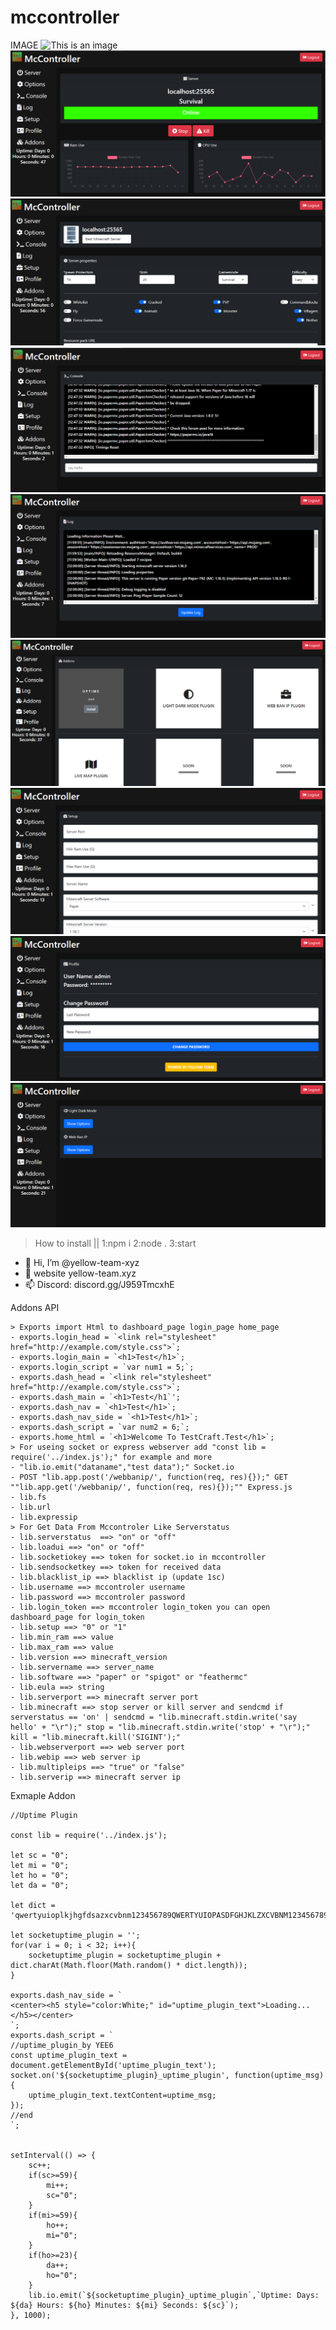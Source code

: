 # mccontroller
IMAGE
![This is an image](https://github.com/yellow-team-xyz/mccontroler/raw/main/screenshot/1.png)
![This is an image](https://github.com/yellow-team-xyz/mccontroler/raw/main/screenshot/9.png)
![This is an image](https://github.com/yellow-team-xyz/mccontroler/raw/main/screenshot/10.png)
![This is an image](https://github.com/yellow-team-xyz/mccontroler/raw/main/screenshot/11.png)
![This is an image](https://github.com/yellow-team-xyz/mccontroler/raw/main/screenshot/12.png)
![This is an image](https://github.com/yellow-team-xyz/mccontroler/raw/main/screenshot/13.png)
![This is an image](https://github.com/yellow-team-xyz/mccontroler/raw/main/screenshot/6.png)
![This is an image](https://github.com/yellow-team-xyz/mccontroler/raw/main/screenshot/7.png)
![This is an image](https://github.com/yellow-team-xyz/mccontroler/raw/main/screenshot/8.png)
> How to install || 1:npm i 2:node . 3:start
- 👋 Hi, I’m @yellow-team-xyz
- 👀 website yellow-team.xyz
- 📫 Discord: discord.gg/J959TmcxhE


Addons API
```
> Exports import Html to dashboard_page login_page home_page
- exports.login_head = `<link rel="stylesheet" href="http://example.com/style.css">`;
- exports.login_main = `<h1>Test</h1>`;
- exports.login_script = `var num1 = 5;`;
- exports.dash_head = `<link rel="stylesheet" href="http://example.com/style.css">`;
- exports.dash_main = `<h1>Test</h1`';
- exports.dash_nav = `<h1>Test</h1>`;
- exports.dash_nav_side = `<h1>Test</h1>`;
- exports.dash_script = `var num2 = 6;`;
- exports.home_html = `<h1>Welcome To TestCraft.Test</h1>`;
> For useing socket or express webserver add "const lib = require('../index.js');" for example and more
- "lib.io.emit("dataname","test data");" Socket.io
- POST "lib.app.post('/webbanip/', function(req, res){});" GET ""lib.app.get('/webbanip/', function(req, res){});"" Express.js
- lib.fs
- lib.url
- lib.expressip
> For Get Data From Mccontroler Like Serverstatus
- lib.serverstatus  ==> "on" or "off"
- lib.loadui ==> "on" or "off"
- lib.socketiokey ==> token for socket.io in mccontroller
- lib.sendsocketkey ==> token for received data
- lib.blacklist_ip ==> blacklist ip (update 1sc)
- lib.username ==> mccontroler username
- lib.password ==> mccontroler password
- lib.login_token ==> mccontroler login_token you can open dashboard_page for login_token
- lib.setup ==> "0" or "1"
- lib.min_ram ==> value
- lib.max_ram ==> value
- lib.version ==> minecraft_version
- lib.servername ==> server_name
- lib.software ==> "paper" or "spigot" or "feathermc"
- lib.eula ==> string
- lib.serverport ==> minecraft server port
- lib.minecraft ==> stop server or kill server and sendcmd if serverstatus == 'on' | sendcmd = "lib.minecraft.stdin.write('say hello' + "\r");" stop = "lib.minecraft.stdin.write('stop' + "\r");" kill = "lib.minecraft.kill('SIGINT');"
- lib.webserverport ==> web server port
- lib.webip ==> web server ip
- lib.multipleips ==> "true" or "false"
- lib.serverip ==> minecraft server ip
```

Exmaple Addon


```
//Uptime Plugin

const lib = require('../index.js');

let sc = "0";
let mi = "0";
let ho = "0";
let da = "0";

let dict = 'qwertyuioplkjhgfdsazxcvbnm123456789QWERTYUIOPASDFGHJKLZXCVBNM1234567890';

let socketuptime_plugin = '';
for(var i = 0; i < 32; i++){
    socketuptime_plugin = socketuptime_plugin + dict.charAt(Math.floor(Math.random() * dict.length));
}

exports.dash_nav_side = `
<center><h5 style="color:White;" id="uptime_plugin_text">Loading...</h5></center>
`;
exports.dash_script = `
//uptime_plugin_by YEE6
const uptime_plugin_text = document.getElementById('uptime_plugin_text');
socket.on('${socketuptime_plugin}_uptime_plugin', function(uptime_msg){
    uptime_plugin_text.textContent=uptime_msg;
});
//end
`;


setInterval(() => {
    sc++;
    if(sc>=59){
        mi++;
        sc="0";
    }
    if(mi>=59){
        ho++;
        mi="0";
    }
    if(ho>=23){
        da++;
        ho="0";
    }
    lib.io.emit(`${socketuptime_plugin}_uptime_plugin`,`Uptime: Days: ${da} Hours: ${ho} Minutes: ${mi} Seconds: ${sc}`);
}, 1000);
```
